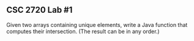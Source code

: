 ## CSC 2720 Lab #1
Given two arrays containing unique elements, write a Java function that computes their intersection. (The result can be in any order.)